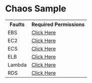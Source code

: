 # Chaos Sample

<table>
  <tr>
    <th>Faults</th>
    <th>Required Permissions</th>
  </tr>

   <tr>
    <td>EBS</td>
    <td> <a href="./aws-chaos-scenarios/ebs/permissions/permissions.json"> Click Here </a></td>
  </tr>

   <tr>
    <td>EC2</td>
    <td> <a href="https://github.com/chaosnative/chaos-samples/blob/main/aws-chaos-scenarios/ec2/permissions"> Click Here </a></td>
  </tr>

   <tr>
    <td>ECS</td>
    <td> <a href="https://github.com/chaosnative/chaos-samples/blob/main/aws-chaos-scenarios/ecs/permissions"> Click Here </a></td>
  </tr>
  
  <tr>
    <td>ELB</td>
    <td> <a href="https://github.com/chaosnative/chaos-samples/blob/main/aws-chaos-scenarios/elb/permissions/permissions.json"> Click Here </a></td>
  </tr>

  <tr>
    <td>Lambda</td>
    <td> <a href="https://github.com/chaosnative/chaos-samples/blob/main/aws-chaos-scenarios/lambda/permissions/permissions.json"> Click Here </a></td>
  </tr>

  <tr>
    <td>RDS</td>
    <td> <a href="https://github.com/chaosnative/chaos-samples/blob/main/aws-chaos-scenarios/rds/permissions/permissions.json"> Click Here </a></td>
  </tr>
</table>
